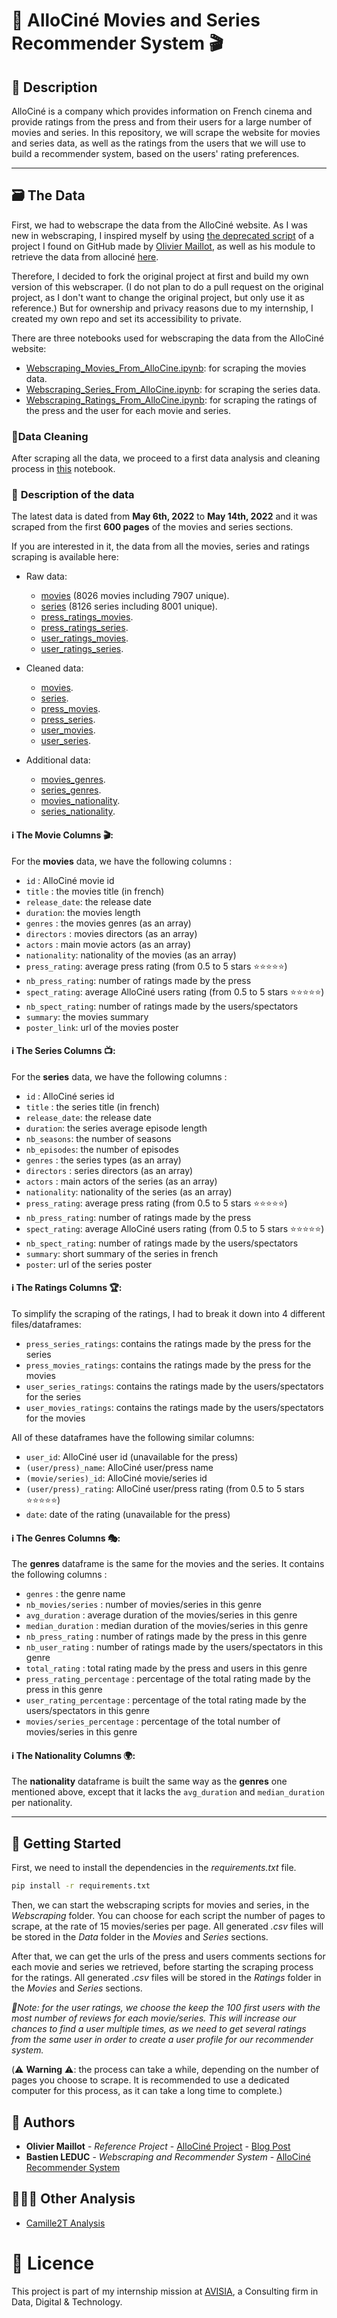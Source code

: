 # 🎦 **AlloCiné Movies and Series Recommender System** 🎬
## 📖 **Description**
AlloCiné is a company which provides information on French cinema and provide ratings from the press and from their users for a large number of movies and series. In this repository, we will scrape the website for movies and series data, as well as the ratings from the users that we will use to build a recommender system, based on the users' rating preferences.

---
## 🗃️ **The Data**

First, we had to webscrape the data from the AlloCiné website. As I was new in webscraping, I inspired myself by using [the deprecated script](https://github.com/ibmw/Allocine-project/blob/master/Webscraping%20From%20AlloCine.ipynb) of a project I found on GitHub made by [Olivier Maillot](https://github.com/ibmw/Allocine-project), as well as his module to retrieve the data from allociné [here](https://github.com/ibmw/allocine-dataset-scraper).

Therefore, I decided to fork the original project at first and build my own version of this webscraper. (I do not plan to do a pull request on the original project, as I don't want to change the original project, but only use it as reference.) But for ownership and privacy reasons due to my internship, I created my own repo and set its accessibility to private.

There are three notebooks used for webscraping the data from the AlloCiné website:
- [Webscraping_Movies_From_AlloCine.ipynb](https://github.com/Bastien-LDC/Allocine-Recommender-System/blob/master/Webscraping/Webscraping_Movies_From_AlloCine.ipynb): for scraping the movies data.
- [Webscraping_Series_From_AlloCine.ipynb](https://github.com/Bastien-LDC/Allocine-Recommender-System/blob/master/Webscraping/Webscraping_Series_From_AlloCine.ipynb): for scraping the series data.
- [Webscraping_Ratings_From_AlloCine.ipynb](https://github.com/Bastien-LDC/Allocine-Recommender-System/blob/master/Webscraping/Webscraping_Ratings_From_AlloCine.ipynb): for scraping the ratings of the press and the user for each movie and series.

### 🧹**Data Cleaning**
After scraping all the data, we proceed to a first data analysis and cleaning process in [this](https://github.com/Bastien-LDC/Allocine-Recommender-System/blob/master/Data%20Analysis/Allocine_Data_Analysis.ipynb) notebook.

### 📝 **Description of the data**

The latest data is dated from **May 6th, 2022** to **May 14th, 2022** and it was scraped from the first **600 pages** of the movies and series sections.

If you are interested in it, the data from all the movies, series and ratings scraping is available here:
- Raw data:
    - [movies](https://storage.cloud.google.com/bucket-bastien/Saved%20Data/allocine_movies_600p.csv) (8026 movies including 7907 unique).
    - [series](https://storage.cloud.google.com/bucket-bastien/Saved%20Data/allocine_series_600p.csv) (8126 series including 8001 unique).
    - [press_ratings_movies](https://storage.cloud.google.com/bucket-bastien/Saved%20Data/press_ratings_movies_600p.csv).
    - [press_ratings_series](https://storage.cloud.google.com/bucket-bastien/Saved%20Data/press_ratings_series_600p.csv).
    - [user_ratings_movies](https://storage.cloud.google.com/bucket-bastien/Saved%20Data/user_ratings_movies_600p.csv).
    - [user_ratings_series](https://storage.cloud.google.com/bucket-bastien/Saved%20Data/user_ratings_series_600p.csv).

- Cleaned data:
    - [movies](https://storage.cloud.google.com/bucket-bastien/Cleaned%20Data/movies.csv).
    - [series](https://storage.cloud.google.com/bucket-bastien/Cleaned%20Data/series.csv).
    - [press_movies](https://storage.cloud.google.com/bucket-bastien/Cleaned%20Data/press_movies.csv).
    - [press_series](https://storage.cloud.google.com/bucket-bastien/Cleaned%20Data/press_series.csv).
    - [user_movies](https://storage.cloud.google.com/bucket-bastien/Cleaned%20Data/user_movies.csv).
    - [user_series](https://storage.cloud.google.com/bucket-bastien/Cleaned%20Data/user_series.csv).

- Additional data:
    - [movies_genres](https://storage.cloud.google.com/bucket-bastien/Cleaned%20Data/m_genres.csv).
    - [series_genres](https://storage.cloud.google.com/bucket-bastien/Cleaned%20Data/s_genres.csv).
    - [movies_nationality](https://storage.cloud.google.com/bucket-bastien/Cleaned%20Data/m_nationality.csv).
    - [series_nationality](https://storage.cloud.google.com/bucket-bastien/Cleaned%20Data/s_nationality.csv).

#### ℹ️ **The Movie Columns** 🎬:
For the **movies** data, we have the following columns :
- `id` : AlloCiné movie id
- `title` : the movies title (in french)
- `release_date`: the release date
- `duration`: the movies length
- `genres` : the movies genres (as an array)
- `directors` : movies directors (as an array)
- `actors` : main movie actors (as an array)
- `nationality`: nationality of the movies (as an array)
- `press_rating`: average press rating (from 0.5 to 5 stars ⭐⭐⭐⭐⭐)
- `nb_press_rating`: number of ratings made by the press
- `spect_rating`: average AlloCiné users rating (from 0.5 to 5 stars ⭐⭐⭐⭐⭐)
- `nb_spect_rating`: number of ratings made by the users/spectators
- `summary`: the movies summary
- `poster_link`: url of the movies poster

#### ℹ️ **The Series Columns** 📺:
For the **series** data, we have the following columns :
- `id` : AlloCiné series id
- `title` : the series title (in french)
- `release_date`: the release date
- `duration`: the series average episode length
- `nb_seasons`: the number of seasons
- `nb_episodes`: the number of episodes
- `genres` : the series types (as an array)
- `directors` : series directors (as an array)
- `actors` : main actors of the series (as an array)
- `nationality`: nationality of the series (as an array)
- `press_rating`: average press rating (from 0.5 to 5 stars ⭐⭐⭐⭐⭐)
- `nb_press_rating`: number of ratings made by the press
- `spect_rating`: average AlloCiné users rating (from 0.5 to 5 stars ⭐⭐⭐⭐⭐)
- `nb_spect_rating`: number of ratings made by the users/spectators
- `summary`: short summary of the series in french
- `poster`: url of the series poster

#### ℹ️ **The Ratings Columns** 🏆:
To simplify the scraping of the ratings, I had to break it down into 4 different files/dataframes:
- `press_series_ratings`: contains the ratings made by the press for the series
- `press_movies_ratings`: contains the ratings made by the press for the movies
- `user_series_ratings`: contains the ratings made by the users/spectators for the series
- `user_movies_ratings`: contains the ratings made by the users/spectators for the movies

All of these dataframes have the following similar columns:
- `user_id`: AlloCiné user id (unavailable for the press)
- `(user/press)_name`: AlloCiné user/press name
- `(movie/series)_id`: AlloCiné movie/series id
- `(user/press)_rating`: AlloCiné user/press rating (from 0.5 to 5 stars ⭐⭐⭐⭐⭐)
- `date`: date of the rating (unavailable for the press)

#### ℹ️ **The Genres Columns** 🎭:
The **genres** dataframe is the same for the movies and the series. It contains the following columns :
- `genres` : the genre name
- `nb_movies/series` : number of movies/series in this genre
- `avg_duration` : average duration of the movies/series in this genre
- `median_duration` : median duration of the movies/series in this genre
- `nb_press_rating` : number of ratings made by the press in this genre
- `nb_user_rating` : number of ratings made by the users/spectators in this genre
- `total_rating` : total rating made by the press and users in this genre
- `press_rating_percentage` : percentage of the total rating made by the press in this genre
- `user_rating_percentage` : percentage of the total rating made by the users/spectators in this genre
- `movies/series_percentage` : percentage of the total number of movies/series in this genre

#### ℹ️ **The Nationality Columns** 🌍:
The **nationality** dataframe is built the same way as the **genres** one mentioned above, except that it lacks the `avg_duration` and `median_duration` per nationality.



---
## 🚀 **Getting Started**

First, we need to install the dependencies in the *requirements.txt* file.
```bash
pip install -r requirements.txt
```
Then, we can start the webscraping scripts for movies and series, in the *Webscraping* folder. You can choose for each script the number of pages to scrape, at the rate of 15 movies/series per page. All generated *.csv* files will be stored in the *Data* folder in the *Movies* and *Series* sections.

After that, we can get the urls of the press and users comments sections for each movie and series we retrieved, before starting the scraping process for the ratings. All generated *.csv* files will be stored in the *Ratings* folder in the *Movies* and *Series* sections.
  
*📝Note: for the user ratings, we choose the keep the 100 first users with the most number of reviews for each movie/series. This will increase our chances to find a user multiple times, as we need to get several ratings from the same user in order to create a user profile for our recommender system.*

(⚠️ **Warning** ⚠️: the process can take a while, depending on the number of pages you choose to scrape. It is recommended to use a dedicated computer for this process, as it can take a long time to complete.)


## 👥 **Authors**

* **Olivier Maillot** - *Reference Project* - [AlloCiné Project](https://github.com/ibmw/Allocine-project) - [Blog Post](http://wp.me/p8Ffnw-4U)
* **Bastien LEDUC** - *Webscraping and Recommender System* - [AlloCiné Recommender System](https://github.com/Bastien-LDC/Allocine-Recommender-System)

## 🧑‍🤝‍🧑 **Other Analysis**
* [Camille2T Analysis](https://github.com/Camille2T/Movies_ratings_allocine)

# 📄 **Licence**

This project is part of my internship mission at [AVISIA](https://www.avisia.fr/), a Consulting firm in Data, Digital & Technology.